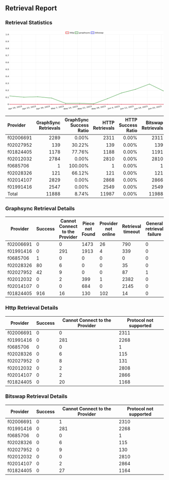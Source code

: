 ## Retrieval Report
### Retrieval Statistics
<img src="https://raw.githubusercontent.com/data-preservation-programs/filplus-checker-assets/main/filecoin-project/filecoin-plus-large-datasets/issues/1712/1688037100231.png"/>

| Provider  | GraphSync Retrievals | GraphSync Success Ratio | HTTP Retrievals | HTTP Success Ratio | Bitswap Retrievals | Bitswap Success Ratio |
| :-------- | -------------------: | ----------------------: | --------------: | -----------------: | -----------------: | --------------------: |
| f02006691 |                 2289 |                   0.00% |            2311 |              0.00% |               2311 |                 0.00% |
| f02027952 |                  139 |                  30.22% |             139 |              0.00% |                139 |                 0.00% |
| f01824405 |                 1178 |                  77.76% |            1188 |              0.00% |               1191 |                 0.00% |
| f02012032 |                 2784 |                   0.00% |            2810 |              0.00% |               2810 |                 0.00% |
| f0685706  |                    1 |                 100.00% |               1 |              0.00% |                  1 |                 0.00% |
| f02028326 |                  121 |                  66.12% |             121 |              0.00% |                121 |                 0.00% |
| f02014107 |                 2829 |                   0.00% |            2868 |              0.00% |               2866 |                 0.00% |
| f01991416 |                 2547 |                   0.00% |            2549 |              0.00% |               2549 |                 0.00% |
| Total     |                11888 |                   8.74% |           11987 |              0.00% |              11988 |                 0.00% |

### Graphsync Retrieval Details
| Provider  | Success | Cannot Connect to the Provider | Piece not Found | Provider not online | Retrieval timeout | General retrieval failure |
| --------- | ------- | ------------------------------ | --------------- | ------------------- | ----------------- | ------------------------- |
| f02006691 | 0       | 0                              | 1473            | 26                  | 790               | 0                         |
| f01991416 | 0       | 291                            | 1913            | 4                   | 339               | 0                         |
| f0685706  | 1       | 0                              | 0               | 0                   | 0                 | 0                         |
| f02028326 | 80      | 6                              | 0               | 0                   | 35                | 0                         |
| f02027952 | 42      | 9                              | 0               | 0                   | 87                | 1                         |
| f02012032 | 0       | 2                              | 399             | 1                   | 2382              | 0                         |
| f02014107 | 0       | 0                              | 684             | 0                   | 2145              | 0                         |
| f01824405 | 916     | 16                             | 130             | 102                 | 14                | 0                         |

### Http Retrieval Details
| Provider  | Success | Cannot Connect to the Provider | Protocol not supported |
| --------- | ------- | ------------------------------ | ---------------------- |
| f02006691 | 0       | 0                              | 2311                   |
| f01991416 | 0       | 281                            | 2268                   |
| f0685706  | 0       | 0                              | 1                      |
| f02028326 | 0       | 6                              | 115                    |
| f02027952 | 0       | 8                              | 131                    |
| f02012032 | 0       | 2                              | 2808                   |
| f02014107 | 0       | 2                              | 2866                   |
| f01824405 | 0       | 20                             | 1168                   |

### Bitswap Retrieval Details
| Provider  | Success | Cannot Connect to the Provider | Protocol not supported |
| --------- | ------- | ------------------------------ | ---------------------- |
| f02006691 | 0       | 1                              | 2310                   |
| f01991416 | 0       | 281                            | 2268                   |
| f0685706  | 0       | 0                              | 1                      |
| f02028326 | 0       | 6                              | 115                    |
| f02027952 | 0       | 9                              | 130                    |
| f02012032 | 0       | 0                              | 2810                   |
| f02014107 | 0       | 2                              | 2864                   |
| f01824405 | 0       | 27                             | 1164                   |
